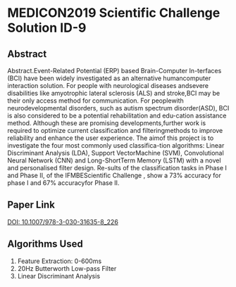 # MEDICON2019 Scientific Challenge Solution ID-9
## Abstract

Abstract.Event-Related  Potential  (ERP)  based  Brain-Computer  In-terfaces  (BCI)  have  been  widely  investigated  as  an  alternative  humancomputer interaction solution. For people with neurological diseases andsevere  disabilities  like  amyotrophic  lateral  sclerosis  (ALS)  and  stroke,BCI  may  be  their  only  access  method  for  communication.  For  peoplewith  neurodevelopmental  disorders,  such  as  autism  spectrum  disorder(ASD), BCI is also considered to be a potential rehabilitation and edu-cation assistance method. Although these are promising developments,further work is required to optimize current classification and filteringmethods to improve reliability and enhance the user experience. The aimof this project is to investigate the four most commonly used classifica-tion  algorithms:  Linear  Discriminant  Analysis  (LDA),  Support  VectorMachine (SVM), Convolutional Neural Network (CNN) and Long-ShortTerm Memory (LSTM) with a novel and personalised filter design. Re-sults of the classification tasks in Phase I and Phase II, of the IFMBEScientific Challenge , show a 73% accuracy for phase I and 67% accuracyfor Phase II.

## Paper Link
[DOI: 10.1007/978-3-030-31635-8_226](https://link.springer.com/chapter/10.1007%2F978-3-030-31635-8_226)

## Algorithms Used
1. Feature Extraction: 0-600ms
2. 20Hz Butterworth Low-pass Filter
3. Linear Discriminant Analysis
